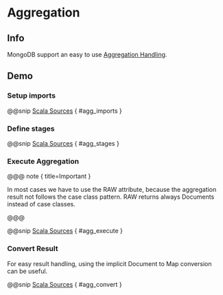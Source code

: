 # Aggregation

## Info

MongoDB support an easy to use [Aggregation Handling](https://docs.mongodb.com/manual/aggregation/).

## Demo

### Setup imports

@@snip [Scala Sources](/src/test/scala/com/sfxcode/nosql/mongo/operation/AggregationSpec.scala) { #agg_imports }

### Define stages

@@snip [Scala Sources](/src/test/scala/com/sfxcode/nosql/mongo/operation/AggregationSpec.scala) { #agg_stages }

### Execute Aggregation

@@@ note { title=Important }

In most cases we have to use the RAW attribute, because the aggregation result not follows the case class pattern. RAW returns always Documents instead of case classes.

@@@

@@snip [Scala Sources](/src/test/scala/com/sfxcode/nosql/mongo/operation/AggregationSpec.scala) { #agg_execute }

### Convert Result

For easy result handling, using the implicit Document to Map conversion can be useful.

@@snip [Scala Sources](/src/test/scala/com/sfxcode/nosql/mongo/operation/AggregationSpec.scala) { #agg_convert }
